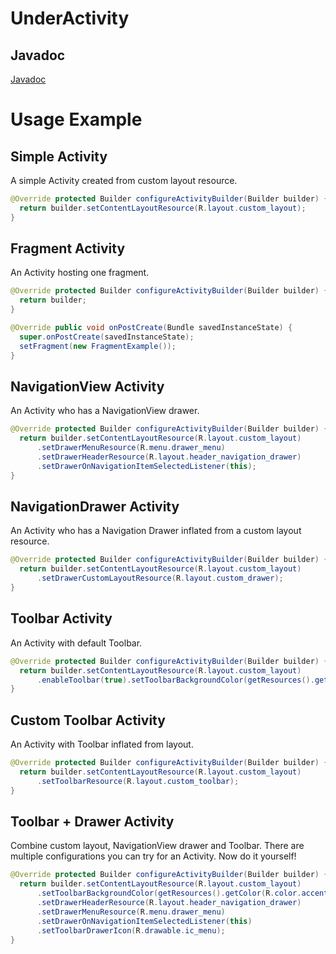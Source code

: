 # UnderActivity

## Javadoc

[Javadoc](http://rawgit.com/ydrojen/underactivity/master/javadoc/index.html)

# Usage Example

## Simple Activity

A simple Activity created from custom layout resource.

```java
@Override protected Builder configureActivityBuilder(Builder builder) {
  return builder.setContentLayoutResource(R.layout.custom_layout);
}
```

## Fragment Activity

An Activity hosting one fragment.

```java
@Override protected Builder configureActivityBuilder(Builder builder) {
  return builder;
}

@Override public void onPostCreate(Bundle savedInstanceState) {
  super.onPostCreate(savedInstanceState);
  setFragment(new FragmentExample());
}
```

## NavigationView Activity

An Activity who has a NavigationView drawer.

```java
@Override protected Builder configureActivityBuilder(Builder builder) {
  return builder.setContentLayoutResource(R.layout.custom_layout)
      .setDrawerMenuResource(R.menu.drawer_menu)
      .setDrawerHeaderResource(R.layout.header_navigation_drawer)
      .setDrawerOnNavigationItemSelectedListener(this);
}
```

## NavigationDrawer Activity

An Activity who has a Navigation Drawer inflated from a custom layout resource.

```java
@Override protected Builder configureActivityBuilder(Builder builder) {
  return builder.setContentLayoutResource(R.layout.custom_layout)
      .setDrawerCustomLayoutResource(R.layout.custom_drawer);
}
```

## Toolbar Activity

An Activity with default Toolbar.

```java
@Override protected Builder configureActivityBuilder(Builder builder) {
  return builder.setContentLayoutResource(R.layout.custom_layout)
      .enableToolbar(true).setToolbarBackgroundColor(getResources().getColor(R.color.accentColor));
}
```

## Custom Toolbar Activity

An Activity with Toolbar inflated from layout.

```java
@Override protected Builder configureActivityBuilder(Builder builder) {
  return builder.setContentLayoutResource(R.layout.custom_layout)
      .setToolbarResource(R.layout.custom_toolbar);
}
```

## Toolbar + Drawer Activity

Combine custom layout, NavigationView drawer and Toolbar. There are multiple configurations you can try for an Activity. Now do it yourself!

```java
@Override protected Builder configureActivityBuilder(Builder builder) {
  return builder.setContentLayoutResource(R.layout.custom_layout)
      .setToolbarBackgroundColor(getResources().getColor(R.color.accentColor))
      .setDrawerHeaderResource(R.layout.header_navigation_drawer)
      .setDrawerMenuResource(R.menu.drawer_menu)
      .setDrawerOnNavigationItemSelectedListener(this)
      .setToolbarDrawerIcon(R.drawable.ic_menu);
}
```
